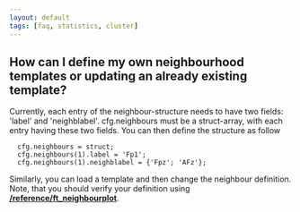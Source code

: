 ```yaml
---
layout: default
tags: [faq, statistics, cluster]
---
```


## How can I define my own neighbourhood templates or updating an already existing template?

Currently, each entry of the neighbour-structure needs to have two fields: 'label' and 'neighblabel'. cfg.neighbours must be a struct-array, with each entry having these two fields. You can then define the structure as follow

	  cfg.neighbours = struct;
	  cfg.neighbours(1).label = 'Fp1';
	  cfg.neighbours(1).neighblabel = {'Fpz'; 'AFz'};

Similarly, you can load a template and then change the neighbour definition. Note, that you should verify your definition using **[/reference/ft_neighbourplot](/reference/ft_neighbourplot)**. 

